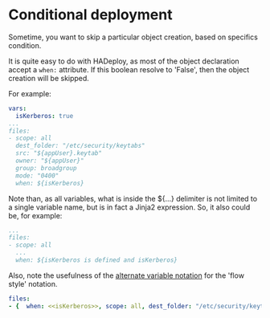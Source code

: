 # Conditional deployment

Sometime, you want to skip a particular object creation, based on specifics condition. 

It is quite easy to do with HADeploy, as most of the object declaration accept a `when:` attribute. If this boolean resolve to 'False', then the object creation will be skipped.

For example:

```yaml
vars:
  isKerberos: true
...
files:
- scope: all
  dest_folder: "/etc/security/keytabs"
  src: "${appUser}.keytab" 
  owner: "${appUser}"
  group: broadgroup
  mode: "0400"
  when: ${isKerberos}
```

Note than, as all variables, what is inside the ${...} delimiter is not limited to a single variable name, but is in fact a Jinja2 expression. So, it also could be, for example:
```yaml
...
files:
- scope: all
  ...
  when: ${isKerberos is defined and isKerberos}
```

Also, note the usefulness of the [alternate variable notation](../plugins_reference/core/vars/#alternate-notation) for the 'flow style' notation. 

```yaml
files:
- {  when: <<isKerberos>>, scope: all, dest_folder: "/etc/security/keytabs", src= "${appUser}.keytab" owner: "${appUser}", group: broadgroup, mode: "0400" }
```
